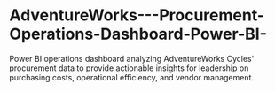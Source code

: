 # AdventureWorks---Procurement-Operations-Dashboard-Power-BI-
Power BI operations dashboard analyzing AdventureWorks Cycles' procurement data to provide actionable insights for leadership on purchasing costs, operational efficiency, and vendor management.
